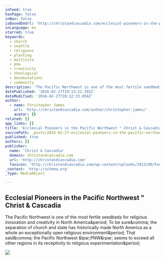 ```yaml
---
inFeed: true
hasPage: false
inNav: false
isBasedOnUrl: 'http://christandcascadia.com/ecclesial-pioneers-in-the-pacific-northwest-james/'
inLanguage: en
starred: true
keywords:
  - church
  - seattle
  - religious
  - planting
  - multisite
  - pnw
  - creativity
  - theological
  - denominations
  - community
description: 'The Pacific Northwest is one of the most fertile seedbeds for religious innovation and creativity in North America. To be sure, the separation of church and state has historically made North America as a whole an exceptionally open religious environment. That said, the Pacific Northwest (PNW) seems to exceed all other regions in its receptivity to religious experimentation.'
datePublished: '2016-02-27T19:13:21.391Z'
dateModified: '2016-02-27T19:12:33.056Z'
author:
  - name: Christopher James
    url: 'http://christandcascadia.com/author/christopher-james/'
    avatar: {}
related: []
app_links: []
title: 'Ecclesial Pioneers in the Pacific Northwest " Christ & Cascadia'
sourcePath: _posts/2016-02-27-ecclesial-pioneers-in-the-pacific-northwest-christ-and-casca.md
published: true
authors: []
publisher:
  name: 'Christ & Cascadia'
  domain: christandcascadia.com
  url: 'http://christandcascadia.com'
  favicon: 'http://christandcascadia.com/wp-content/uploads/2013/08/Favicon-Blue-tree-Cascadia_2-logos-21.jpg'
_context: 'http://schema.org'
_type: MediaObject

---
```

<article style=""><h1>Ecclesial Pioneers in the Pacific Northwest " Christ &amp; Cascadia</h1><p>The Pacific Northwest is one of the most fertile seedbeds for religious innovation and creativity in North America&amp;period; To be sure&amp;comma; the separation of church and state has historically made North America as a whole an exceptionally open religious environment&amp;period; That said&amp;comma; the Pacific Northwest &amp;lpar;PNW&amp;rpar; seems to exceed all other regions in its receptivity to religious experimentation&amp;period;</p><img src="http://christandcascadia.com/wp-content/uploads/2013/10/cool-church-architecture-m.jpg" /></article>